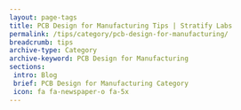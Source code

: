 ```yaml
---
layout: page-tags
title: PCB Design for Manufacturing Tips | Stratify Labs
permalink: /tips/category/pcb-design-for-manufacturing/
breadcrumb: tips
archive-type: Category
archive-keyword: PCB Design for Manufacturing
sections:
 intro: Blog
 brief: PCB Design for Manufacturing Category
 icon: fa fa-newspaper-o fa-5x
---
```

